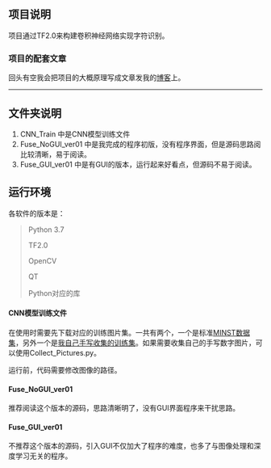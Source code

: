 ## 项目说明

项目通过TF2.0来构建卷积神经网络实现字符识别。

### 项目的配套文章

回头有空我会把项目的大概原理写成文章发我的[博客](https://zlxt.gitee.io/)上。

---

## 文件夹说明

1. CNN_Train 中是CNN模型训练文件
2. Fuse_NoGUI_ver01 中是我完成的程序初版，没有程序界面，但是源码思路阅比较清晰，易于阅读。
3. Fuse_GUI_ver01 中是有GUI的版本，运行起来好看点，但源码不易于阅读。

## 运行环境

各软件的版本是：

> Python 3.7
>
> TF2.0
>
> OpenCV
>
> QT
>
> Python对应的库

#### CNN模型训练文件

在使用时需要先下载对应的训练图片集。一共有两个，一个是标准[MINST数据集](https://zlxt.lanzoui.com/icwotob)，另外一个是[我自己手写收集的训练集](https://zlxt.lanzoui.com/icwottg)。如果需要收集自己的手写数字图片，可以使用Collect_Pictures.py。

运行前，代码需要修改图像的路径。

#### Fuse_NoGUI_ver01

推荐阅读这个版本的源码，思路清晰明了，没有GUI界面程序来干扰思路。

#### Fuse_GUI_ver01

不推荐这个版本的源码，引入GUI不仅加大了程序的难度，也多了与图像处理和深度学习无关的程序。

